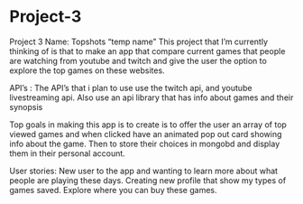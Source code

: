 # Project-3
Project 3 
Name: Topshots “temp name”
This project that I’m currently thinking of is that to make an app that compare current games that people are watching from youtube and twitch and give the user the option to explore the top games on these websites. 

API’s : The API’s that i plan to use use the twitch api, and youtube livestreaming api. Also use an api library that has info about games and their synopsis

Top goals in making this app is to create is to offer the user an array of top viewed games and when clicked have an animated pop out card showing info about the game. 
Then to store their choices in mongobd and display them in their personal account.

User stories:
New user to the app and wanting to learn more about what people are playing these days.
Creating new profile that show my types of games saved. 
Explore where you can buy these games.
